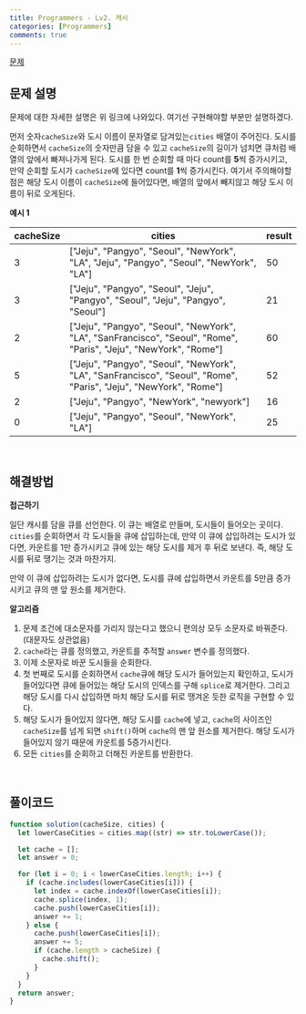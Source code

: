 ```yaml
---
title: Programmers - Lv2. 캐시
categories: [Programmers]
comments: true
---
```


[문제](https://programmers.co.kr/learn/courses/30/lessons/17680#qna)

## 문제 설명

문제에 대한 자세한 설명은 위 링크에 나와있다. 여기선 구현해야할 부분만 설명하겠다.

먼저 숫자`cacheSize`와 도시 이름이 문자열로 담겨있는`cities` 배열이 주어진다.
도시를 순회하면서 `cacheSize`의 숫자만큼 담을 수 있고 `cacheSize`의 길이가 넘치면 큐처럼 배열의 앞에서 빠져나가게 된다.
도시를 한 번 순회할 때 마다 count를 **5**씩 증가시키고, 만약 순회할 도시가 `cacheSize`에 있다면 count를 **1**씩 증가시킨다.
여기서 주의해야할 점은 해당 도시 이름이 `cacheSize`에 들어있다면, 배열의 앞에서 빼지않고 해당 도시 이름이 뒤로 오게된다.

**예시 1**

| cacheSize | cities                                                                                                            | result |
| --------- | ----------------------------------------------------------------------------------------------------------------- | ------ |
| 3         | ["Jeju", "Pangyo", "Seoul", "NewYork", "LA", "Jeju", "Pangyo", "Seoul", "NewYork", "LA"]                          | 50     |
| 3         | ["Jeju", "Pangyo", "Seoul", "Jeju", "Pangyo", "Seoul", "Jeju", "Pangyo", "Seoul"]                                 | 21     |
| 2         | ["Jeju", "Pangyo", "Seoul", "NewYork", "LA", "SanFrancisco", "Seoul", "Rome", "Paris", "Jeju", "NewYork", "Rome"] | 60     |
| 5         | ["Jeju", "Pangyo", "Seoul", "NewYork", "LA", "SanFrancisco", "Seoul", "Rome", "Paris", "Jeju", "NewYork", "Rome"] | 52     |
| 2         | ["Jeju", "Pangyo", "NewYork", "newyork"]                                                                          | 16     |
| 0         | ["Jeju", "Pangyo", "Seoul", "NewYork", "LA"]                                                                      | 25     |

<br>

## 해결방법

**접근하기**

일단 캐시를 담을 큐를 선언한다.
이 큐는 배열로 만들며, 도시들이 들어오는 곳이다.
`cities`를 순회하면서 각 도시들을 큐에 삽입하는데, 만약 이 큐에 삽입하려는 도시가 있다면, 카운트를 1만 증가시키고 큐에 있는 해당 도시를 제거 후 뒤로 보낸다. 즉, 해당 도시를 뒤로 땡기는 것과 마찬가지.

만약 이 큐에 삽입하려는 도시가 없다면, 도시를 큐에 삽입하면서 카운트를 5만큼 증가시키고 큐의 맨 앞 원소를 제거한다.

**알고리즘**

1. 문제 조건에 대소문자를 가리지 않는다고 했으니 편의상 모두 소문자로 바꿔준다. (대문자도 상관없음)
2. `cache`라는 큐를 정의했고, 카운트를 추적할 `answer` 변수를 정의했다.
3. 이제 소문자로 바꾼 도시들을 순회한다.
4. 첫 번째로 도시를 순회하면서 `cache`큐에 해당 도시가 들어있는지 확인하고, 도시가 들어있다면 큐에 들어있는 해당 도시의 인덱스를 구해 `splice`로 제거한다. 그리고 해당 도시를 다시 삽입하면 마치 해당 도시를 뒤로 땡겨온 듯한 로직을 구현할 수 있다.
5. 해당 도시가 들어있지 않다면, 해당 도시를 `cache`에 넣고, `cache`의 사이즈인 `cacheSize`를 넘게 되면 `shift()`하며 `cache`의 맨 앞 원소를 제거한다. 해당 도시가 들어있지 않기 때문에 카운트를 5증가시킨다.
6. 모든 `cities`를 순회하고 더해진 카운트를 반환한다.

<br>

## 풀이코드

```js
function solution(cacheSize, cities) {
  let lowerCaseCities = cities.map((str) => str.toLowerCase());

  let cache = [];
  let answer = 0;

  for (let i = 0; i < lowerCaseCities.length; i++) {
    if (cache.includes(lowerCaseCities[i])) {
      let index = cache.indexOf(lowerCaseCities[i]);
      cache.splice(index, 1);
      cache.push(lowerCaseCities[i]);
      answer += 1;
    } else {
      cache.push(lowerCaseCities[i]);
      answer += 5;
      if (cache.length > cacheSize) {
        cache.shift();
      }
    }
  }
  return answer;
}
```
